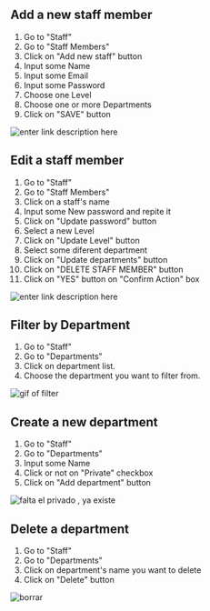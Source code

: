 ## Add a new staff member ##
 1. Go to "Staff"
 2. Go to "Staff Members"
 3. Click on "Add new staff" button
 4. Input some Name
 5. Input some Email
 6. Input some Password
 7. Choose one Level
 8. Choose one or more Departments
 9. Click on "SAVE" button
 
![enter link description here](https://s3.amazonaws.com/opensupports/wiki-images/CreateStaff.gif)
## Edit a staff member ##

 1. Go to "Staff"
 2. Go to "Staff Members"
 3. Click on a  staff's name 
 4. Input some New password and repite it
 5. Click on "Update password" button
 5. Select a new Level 
 6. Click on "Update Level" button
 6. Select some diferent department 
 7. Click on "Update departments" button
 8. Click on "DELETE STAFF MEMBER" button
 9. Click on "YES" button on "Confirm Action" box
 
![enter link description here](https://s3.amazonaws.com/opensupports/wiki-images/EditStaff.gif)

## Filter by Department ##
 1. Go to "Staff"
 2. Go to "Departments"
 3. Click on department list.
 4. Choose the department you want to filter from.
 
![gif of filter ]()

## Create a new department ##
 1. Go to "Staff"
 2. Go to "Departments"
 3. Input some Name
 4. Click or not on "Private" checkbox 
 5. Click on "Add department" button
 
![falta el privado , ya existe]()

## Delete a department ##
 1. Go to "Staff"
 2. Go to "Departments"
 3. Click on department's name you want to delete
 4. Click on "Delete" button
 
![borrar](https://s3.amazonaws.com/opensupports/wiki-images/delete-department.gif)